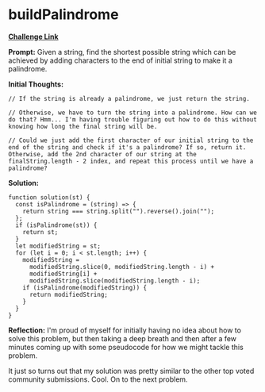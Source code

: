 # buildPalindrome

[**Challenge Link**](https://app.codesignal.com/arcade/intro/level-10/ppZ9zSufpjyzAsSEx)

**Prompt:** Given a string, find the shortest possible string which can be achieved by adding characters to the end of initial string to make it a palindrome.

**Initial Thoughts:**

```
// If the string is already a palindrome, we just return the string.

// Otherwise, we have to turn the string into a palindrome. How can we do that? Hmm... I'm having trouble figuring out how to do this without knowing how long the final string will be.

// Could we just add the first character of our initial string to the end of the string and check if it's a palindrome? If so, return it. Otherwise, add the 2nd character of our string at the finalString.length - 2 index, and repeat this process until we have a palindrome?
```

**Solution:**

```
function solution(st) {
  const isPalindrome = (string) => {
    return string === string.split("").reverse().join("");
  };
  if (isPalindrome(st)) {
    return st;
  }
  let modifiedString = st;
  for (let i = 0; i < st.length; i++) {
    modifiedString =
      modifiedString.slice(0, modifiedString.length - i) +
      modifiedString[i] +
      modifiedString.slice(modifiedString.length - i);
    if (isPalindrome(modifiedString)) {
      return modifiedString;
    }
  }
}
```

**Reflection:** I'm proud of myself for initially having no idea about how to solve this problem, but then taking a deep breath and then after a few minutes coming up with some pseudocode for how we might tackle this problem.

It just so turns out that my solution was pretty similar to the other top voted community submissions. Cool. On to the next problem.
